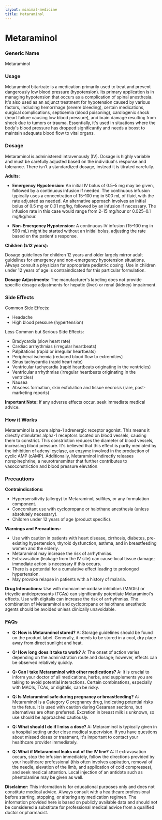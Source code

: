 ```yaml
---
layout: minimal-medicine
title: Metaraminol
---
```


# Metaraminol
### Generic Name
Metaraminol

### Usage
Metaraminol bitartrate is a medication primarily used to treat and prevent dangerously low blood pressure (hypotension).  Its primary application is in managing hypotension that occurs as a complication of spinal anesthesia.  It's also used as an adjunct treatment for hypotension caused by various factors, including hemorrhage (severe bleeding), certain medications, surgical complications, septicemia (blood poisoning), cardiogenic shock (heart failure causing low blood pressure), and brain damage resulting from shock due to tumors or trauma.  Essentially, it's used in situations where the body's blood pressure has dropped significantly and needs a boost to maintain adequate blood flow to vital organs.

### Dosage
Metaraminol is administered intravenously (IV). Dosage is highly variable and must be carefully adjusted based on the individual's response and tolerance.  There isn't a standardized dosage, instead it is titrated carefully.

**Adults:**

* **Emergency Hypotension:**  An initial IV bolus of 0.5–5 mg may be given, followed by a continuous infusion if needed. The continuous infusion typically uses a concentration of 15–100 mg in 500 mL of fluid, with the rate adjusted as needed.  An alternative approach involves an initial bolus of 0.5 mg or 0.01 mg/kg, followed by an infusion if necessary.  The infusion rate in this case would range from 2–15 mg/hour or 0.025–0.1 mg/kg/hour.

* **Non-Emergency Hypotension:** A continuous IV infusion (15–100 mg in 500 mL) might be started without an initial bolus, adjusting the rate based on the patient's response.

**Children (≥12 years):**

Dosage guidelines for children 12 years and older largely mirror adult guidelines for emergency and non-emergency hypotension situations.  Always consult a physician for appropriate pediatric dosing.  Use in children under 12 years of age is contraindicated for this particular formulation.

**Dosage Adjustments:** The manufacturer's labeling does not provide specific dosage adjustments for hepatic (liver) or renal (kidney) impairment.


### Side Effects
Common Side Effects:

* Headache
* High blood pressure (hypertension)

Less Common but Serious Side Effects:

* Bradycardia (slow heart rate)
* Cardiac arrhythmias (irregular heartbeats)
* Palpitations (rapid or irregular heartbeats)
* Peripheral ischemia (reduced blood flow to extremities)
* Sinus tachycardia (rapid heart rate)
* Ventricular tachycardia (rapid heartbeats originating in the ventricles)
* Ventricular arrhythmias (irregular heartbeats originating in the ventricles)
* Nausea
* Abscess formation, skin exfoliation and tissue necrosis (rare, post-marketing reports)

**Important Note:**  If any adverse effects occur, seek immediate medical advice.


### How it Works
Metaraminol is a pure alpha-1 adrenergic receptor agonist. This means it directly stimulates alpha-1 receptors located on blood vessels, causing them to constrict.  This constriction reduces the diameter of blood vessels, increasing blood pressure.  It's believed that this effect is partly mediated by the inhibition of adenyl cyclase, an enzyme involved in the production of cyclic AMP (cAMP).  Additionally, Metaraminol indirectly releases norepinephrine, a neurotransmitter that further contributes to vasoconstriction and blood pressure elevation.


### Precautions
**Contraindications:**

* Hypersensitivity (allergy) to Metaraminol, sulfites, or any formulation component.
* Concomitant use with cyclopropane or halothane anesthesia (unless absolutely necessary).
* Children under 12 years of age (product specific).

**Warnings and Precautions:**

* Use with caution in patients with heart disease, cirrhosis, diabetes, pre-existing hypertension, thyroid dysfunction, asthma, and in breastfeeding women and the elderly.
* Metaraminol may increase the risk of arrhythmias.
* Extravasation (leakage from the IV site) can cause local tissue damage; immediate action is necessary if this occurs.
* There is a potential for a cumulative effect leading to prolonged hypertension.
* May provoke relapse in patients with a history of malaria.

**Drug Interactions:**  Use with monoamine oxidase inhibitors (MAOIs) or tricyclic antidepressants (TCAs) can significantly potentiate Metaraminol's effects.  Use with digitalis can increase the risk of arrhythmias.  The combination of Metaraminol and cyclopropane or halothane anesthetic agents should be avoided unless clinically unavoidable.


### FAQs

* **Q: How is Metaraminol stored?**  A:  Storage guidelines should be found on the product label. Generally, it needs to be stored in a cool, dry place away from direct sunlight and heat.

* **Q: How long does it take to work?** A: The onset of action varies depending on the administration route and dosage; however, effects can be observed relatively quickly.

* **Q: Can I take Metaraminol with other medications?** A:  It is crucial to inform your doctor of all medications, herbs, and supplements you are taking to avoid potential interactions.  Certain combinations, especially with MAOIs, TCAs, or digitalis, can be risky.

* **Q: Is Metaraminol safe during pregnancy or breastfeeding?** A: Metaraminol is a Category C pregnancy drug, indicating potential risks to the fetus. It is used with caution during Cesarean sections, but alternatives are often preferred. Excretion in breast milk is unknown, so use should be approached cautiously.

* **Q: What should I do if I miss a dose?** A:  Metaraminol is typically given in a hospital setting under close medical supervision.  If you have questions about missed doses or treatment, it's important to contact your healthcare provider immediately.

* **Q:  What if Metaraminol leaks out of the IV line?** A:  If extravasation occurs, stop the infusion immediately, follow the directions provided by your healthcare professional (this often involves aspiration, removal of the needle, elevation of the limb, and application of cold compresses), and seek medical attention.  Local injection of an antidote such as phentolamine may be given as well.


**Disclaimer:** This information is for educational purposes only and does not constitute medical advice. Always consult with a healthcare professional before starting, stopping, or altering any medication regimen.  The information provided here is based on publicly available data and should not be considered a substitute for professional medical advice from a qualified doctor or pharmacist.
